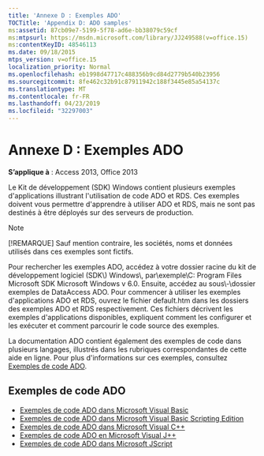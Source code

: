 ```yaml
---
title: 'Annexe D : Exemples ADO'
TOCTitle: 'Appendix D: ADO samples'
ms:assetid: 87cb09e7-5199-5f78-ad6e-bb38079c59cf
ms:mtpsurl: https://msdn.microsoft.com/library/JJ249588(v=office.15)
ms:contentKeyID: 48546113
ms.date: 09/18/2015
mtps_version: v=office.15
localization_priority: Normal
ms.openlocfilehash: eb1998d47717c488356b9cd84d2779b540b23956
ms.sourcegitcommit: 8fe462c32b91c87911942c188f3445e85a54137c
ms.translationtype: MT
ms.contentlocale: fr-FR
ms.lasthandoff: 04/23/2019
ms.locfileid: "32297003"
---
```

# <a name="appendix-d-ado-samples"></a>Annexe D : Exemples ADO

**S’applique à** : Access 2013, Office 2013

Le Kit de développement (SDK) Windows contient plusieurs exemples d'applications illustrant l'utilisation de code ADO et RDS. Ces exemples doivent vous permettre d'apprendre à utiliser ADO et RDS, mais ne sont pas destinés à être déployés sur des serveurs de production.

> [!NOTE]
> [!REMARQUE] Sauf mention contraire, les sociétés, noms et données utilisés dans ces exemples sont fictifs.

Pour rechercher les exemples ADO, accédez à votre dossier racine du kit de développement logiciel (SDK\\) Windows\\, par\\exemple\\C: Program Files Microsoft SDK Microsoft Windows v 6.0. Ensuite, accédez au sous\\-\\dossier exemples de DataAccess ADO. Pour commencer à utiliser les exemples d'applications ADO et RDS, ouvrez le fichier default.htm dans les dossiers des exemples ADO et RDS respectivement. Ces fichiers décrivent les exemples d'applications disponibles, expliquent comment les configurer et les exécuter et comment parcourir le code source des exemples.

La documentation ADO contient également des exemples de code dans plusieurs langages, illustrés dans les rubriques correspondantes de cette aide en ligne. Pour plus d'informations sur ces exemples, consultez [Exemples de code ADO](ado-code-examples.md).

## <a name="ado-code-examples"></a>Exemples de code ADO

- [Exemples de code ADO dans Microsoft Visual Basic](ado-code-examples-in-microsoft-visual-basic.md)
- [Exemples de code ADO dans Microsoft Visual Basic Scripting Edition](ado-code-examples-in-microsoft-visual-basic-scripting-edition.md)
- [Exemples de code ADO dans Microsoft Visual C++](ado-code-examples-in-microsoft-visual-c.md)
- [Exemples de code ADO en Microsoft Visual J++](ado-code-examples-in-microsoft-visual-j.md)
- [Exemples de code ADO dans Microsoft JScript](ado-code-examples-in-microsoft-jscript.md)

